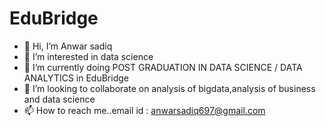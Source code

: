 # EduBridge
- 👋 Hi, I’m Anwar sadiq
- 👀 I’m interested in data science
- 🌱 I’m currently doing POST GRADUATION IN DATA SCIENCE / DATA ANALYTICS in EduBridge
- 💞️ I’m looking to collaborate on analysis of bigdata,analysis of business and data science
- 📫 How to reach me..email id : anwarsadiq697@gmail.com
